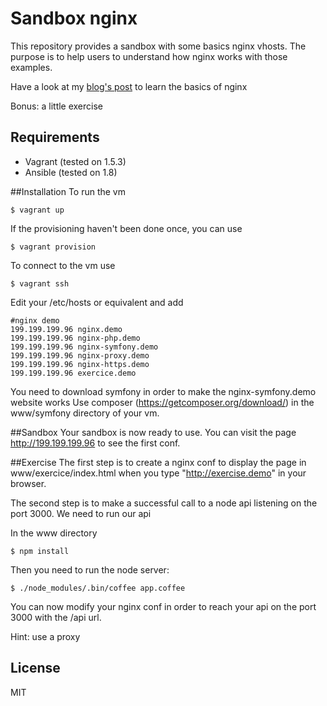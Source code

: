 # Sandbox nginx
This repository provides a sandbox with some basics nginx vhosts. The purpose is to help users to understand how nginx works with those examples.

Have a look at my [blog's post](http://www.theodo.fr/blog/2014/08/1894/) to learn the basics of nginx

Bonus: a little exercise

## Requirements
+ Vagrant (tested on 1.5.3)
+ Ansible (tested on 1.8)

##Installation
To run the vm

    $ vagrant up


If the provisioning haven't been done once, you can use

    $ vagrant provision


To connect to the vm use

    $ vagrant ssh


Edit your /etc/hosts or equivalent and add  

    #nginx demo
    199.199.199.96 nginx.demo
    199.199.199.96 nginx-php.demo
    199.199.199.96 nginx-symfony.demo
    199.199.199.96 nginx-proxy.demo
    199.199.199.96 nginx-https.demo
    199.199.199.96 exercice.demo

You need to download symfony in order to make the nginx-symfony.demo website works
Use composer (https://getcomposer.org/download/) in the www/symfony directory of your vm.

##Sandbox
Your sandbox is now ready to use.
You can visit the page http://199.199.199.96 to see the first conf.


##Exercise
The first step is to create a nginx conf to display the page in www/exercice/index.html when you type "http://exercise.demo" in your browser.

The second step is to make a successful call to a node api listening on the port 3000. 
We need to run our api

In the www directory 

    $ npm install

Then you need to run the node server:
    
    $ ./node_modules/.bin/coffee app.coffee

You can now modify your nginx conf in order to reach your api on the port 3000 with the /api url.

Hint: use a proxy

## License
MIT
